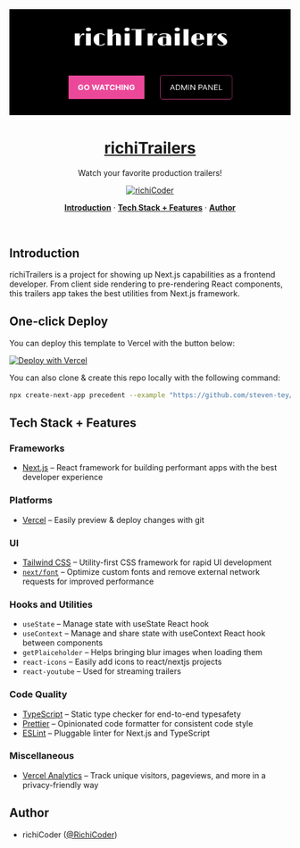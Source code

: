 <a href="https://richi-trailers.vercel.app/" align="center">
  <img alt="richiTrailers – Watch your favorite production trailers!" src="https://raw.githubusercontent.com/richi-coder/richiMovies/main/public/richiTrailersLogo.png">
  <h1 align="center">richiTrailers</h1>
</a>

<p align="center">
  Watch your favorite production trailers!
</p>

<p align="center">
  <a href="https://twitter.com/steventey">
    <img src="https://img.shields.io/twitter/follow/RichiCoder?style=flat&label=steventey&logo=twitter&color=0bf&logoColor=fff" alt="richiCoder" />
  </a>
</p>

<p align="center">
  <a href="#introduction"><strong>Introduction</strong></a> ·
  <a href="#tech-stack--features"><strong>Tech Stack + Features</strong></a> ·
  <a href="#author"><strong>Author</strong></a>
</p>
<br/>

## Introduction

richiTrailers is a project for showing up Next.js capabilities as a frontend developer.
From client side rendering to pre-rendering React components, this trailers app takes the best utilities from Next.js
framework.

## One-click Deploy

You can deploy this template to Vercel with the button below:

[![Deploy with Vercel](https://vercel.com/button)](https://vercel.com/new/clone?repository-url=https%3A%2F%2Fgithub.com%2Fsteven-tey%2Fprecedent&project-name=precedent&repository-name=precedent&demo-title=Precedent&demo-description=An%20opinionated%20collection%20of%20components%2C%20hooks%2C%20and%20utilities%20for%20your%20Next%20project.&demo-url=https%3A%2F%2Fprecedent.dev&demo-image=https%3A%2F%2Fprecedent.dev%2Fopengraph-image&env=GOOGLE_CLIENT_ID,GOOGLE_CLIENT_SECRET,NEXTAUTH_SECRET&envDescription=How%20to%20get%20these%20env%20variables%3A&envLink=https%3A%2F%2Fgithub.com%2Fsteven-tey%2Fprecedent%2Fblob%2Fmain%2F.env.example&stores=%5B%7B"type"%3A"postgres"%7D%5D)

You can also clone & create this repo locally with the following command:

```bash
npx create-next-app precedent --example "https://github.com/steven-tey/precedent"
```

## Tech Stack + Features

<!-- https://user-images.githubusercontent.com/28986134/212368288-12f41e37-aa8c-4e0a-a542-cf6d23410a65.mp4 -->

### Frameworks

- [Next.js](https://nextjs.org/) – React framework for building performant apps with the best developer experience

### Platforms

- [Vercel](https://vercel.com/) – Easily preview & deploy changes with git

### UI

- [Tailwind CSS](https://tailwindcss.com/) – Utility-first CSS framework for rapid UI development
- [`next/font`](https://nextjs.org/docs/basic-features/font-optimization) – Optimize custom fonts and remove external network requests for improved performance

### Hooks and Utilities

- `useState` – Manage state with useState React hook
- `useContext` – Manage and share state with useContext React hook between components
- `getPlaiceholder` – Helps bringing blur images when loading them
- `react-icons` – Easily add icons to react/nextjs projects
- `react-youtube` – Used for streaming trailers

### Code Quality

- [TypeScript](https://www.typescriptlang.org/) – Static type checker for end-to-end typesafety
- [Prettier](https://prettier.io/) – Opinionated code formatter for consistent code style
- [ESLint](https://eslint.org/) – Pluggable linter for Next.js and TypeScript

### Miscellaneous

- [Vercel Analytics](https://vercel.com/analytics) – Track unique visitors, pageviews, and more in a privacy-friendly way

## Author

- richiCoder ([@RichiCoder](https://twitter.com/RichiCoder))